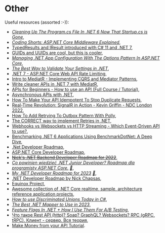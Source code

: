 # Other

Useful resources (assorted :-)):

- _[Cleaning Up The Program.cs File In .NET 6 Now That Startup.cs is Gone](https://youtu.be/rhydGmLxfjQ)_,
- _[Coding Shorts: ASP.NET Core Middleware Explained](https://youtu.be/TqCshF0o0nE)_,
- [TypedResults and IResult introduced with C# 11 and .NET 7](https://youtu.be/2TUdeuismGY),
- [GUIDs and UUIDs are cool, but this is cooler](https://youtu.be/tSuwe7FowzE),
- _[Managing .NET App Configuration With The Options Pattern In ASP.NET Core](https://youtu.be/wxYt0motww0)_,
- _[The Best Way to Validate Your Settings in .NET](https://youtu.be/jblRYDMTtvg)_,
- [.NET 7 - ASP.NET Core Web API Rate Limiting](https://youtu.be/bOfOo3Zsfx0),
- [Intro to MediatR - Implementing CQRS and Mediator Patterns](https://youtu.be/yozD5Tnd8nw),
- [Write cleaner APIs in .NET 7 with MediatR](https://youtu.be/euUg_IHo7-s),
- [APIs for Beginners - How to use an API (Full Course / Tutorial)](https://youtu.be/GZvSYJDk-us),
- [Asynchronous APIs with .NET](https://youtu.be/LCbR58sCmvQ),
- [How To Make Your API Idempotent To Stop Duplicate Requests](https://youtu.be/smXAgcdJzLc),
- [Real-Time Revolution: SignalR in Action - Kevin Griffin - NDC London 2022](https://youtu.be/wOq9meKcdlw),
- [How To Add Retrying To Outbox Pattern With Polly](https://youtu.be/xajVttkZntU),
- [The CORRECT way to implement Retries in .NET](https://youtu.be/nJH0PC2Pubs),
- [Webhooks vs Websockets vs HTTP Streaming - Which Event-Driven API to use?](https://youtu.be/6RvlKYgRFYQ),
- [Benchmarking .NET 6 Applications Using BenchmarkDotNet: A Deep Dive](https://www.codemag.com/Article/2209061/Benchmarking-.NET-6-Applications-Using-BenchmarkDotNet-A-Deep-Dive),
- [.Net Developer Roadmap](https://github.com/phongnguyend/Practical.NET),
- [ASP.NET Core Developer Roadmap](https://github.com/MoienTajik/AspNetCore-Developer-Roadmap),
- ~~[Nick's .NET Backend Developer Roadmap for 2022](https://github.com/Elfocrash/.NET-Backend-Developer-Roadmap)~~,
- _[Co powinien wiedzieć .NET Junior Developer? Roadmap dla programisty ASP.NET Core.](https://youtu.be/8tA--k8ExxI) [:file_folder:](https://github.com/devmentors/aspnetcore-developer-roadmap)_,
- _[My .NET Developer Roadmap for 2023](https://youtu.be/KCBH1fEIrxc) [:file_folder:](https://github.com/Elfocrash/.NET-Backend-Developer-Roadmap)_,
- [.NET Developer Roadmap by Nick Chapsas](https://roadmap.sh/r?id=65d8624e66cd6d03d2d7efc9),
- [Equinox Project](https://github.com/EduardoPires/EquinoxProject),
- [Awesome collection of .NET Core realtime, sample, architecture reference application projects](https://github.com/bharatdwarkani/awesome-dotnet-core-applications),
- _[How to use Discriminated Unions Today in C#](https://youtu.be/7z-xjijYfcI)_,
- _[The Best .NET Mapper to Use in 2023](https://youtu.be/U8gSdQN2jWI)_,
- _[Feature Flags In .NET + How I Use Them For A/B Testing](https://youtu.be/QVEUgIC7Wpo?si=9J4s0HWLsyJkRYvS)_,
- [Что такое Rest API (http)? Soap? GraphQL? Websockets? RPC (gRPC, tRPC). Клиент - сервер. Вся теория](https://youtu.be/XaTwnKLQi4A?si=bAku3_9DjAJzh-3t),
- [Make Money from your API Tutorial](https://youtu.be/MbqSMgMAzxU).
